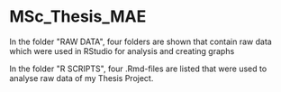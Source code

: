 # MSc_Thesis_MAE
In the folder "RAW DATA", four folders are shown that contain raw data which were used in RStudio for analysis and creating graphs

In the folder "R SCRIPTS", four .Rmd-files are listed that were used to analyse raw data of my Thesis Project.

